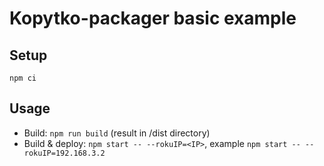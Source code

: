 # Kopytko-packager basic example

## Setup
`npm ci`

## Usage
- Build: `npm run build` (result in /dist directory)
- Build & deploy: `npm start -- --rokuIP=<IP>`, example `npm start -- --rokuIP=192.168.3.2`
